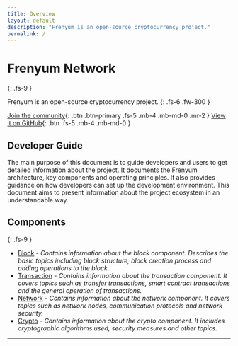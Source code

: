 ```yaml
---
title: Overview
layout: default
description: "Frenyum is an open-source cryptocurrency project." 
permalink: /
---
```

# Frenyum Network
{: .fs-9 }

Frenyum is an open-source cryptocurrency project.
{: .fs-6 .fw-300 }

[Join the community](https://discord.gg/XkncSrKrrS){: .btn .btn-primary .fs-5 .mb-4 .mb-md-0 .mr-2 }
[View it on GitHub](https://github.com/Frenyum-Network/frenyum-node){: .btn .fs-5 .mb-4 .mb-md-0 }

## Developer Guide
The main purpose of this document is to guide developers and users to get detailed information about the project. It documents the Frenyum architecture, key components and operating principles. It also provides guidance on how developers can set up the development environment. This document aims to present information about the project ecosystem in an understandable way.

## Components
{: .fs-9 }

* [Block](/docs/Components/block.html) - *Contains information about the block component. Describes the basic topics including block structure, block creation process and adding operations to the block.*
* [Transaction](/docs/Components/transaction.html) - *Contains information about the transaction component. It covers topics such as transfer transactions, smart contract transactions and the general operation of transactions.*
* [Network](/docs/Components/network.html) - *Contains information about the network component. It covers topics such as network nodes, communication protocols and network security.*
* [Crypto](/docs/Components/crypto.html) - *Contains information about the crypto component. It includes cryptographic algorithms used, security measures and other topics.*


----
